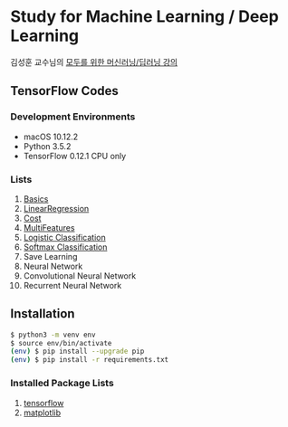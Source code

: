 # Study for Machine Learning / Deep Learning

김성훈 교수님의 [모두를 위한 머신러닝/딥러닝 강의](http://hunkim.github.io/ml/)

## TensorFlow Codes

### Development Environments

- macOS 10.12.2
- Python 3.5.2
- TensorFlow 0.12.1 CPU only

### Lists

1. [Basics](https://github.com/AWEEKJ/ML-study/tree/master/01-Basics)
2. [LinearRegression](https://github.com/AWEEKJ/ML-study/tree/master/02-LinearRegression)
3. [Cost](https://github.com/AWEEKJ/ML-study/tree/master/03-Cost)
4. [MultiFeatures](https://github.com/AWEEKJ/ML-study/tree/master/04-MultiFeatures)
5. [Logistic Classification](https://github.com/AWEEKJ/ML-study/tree/master/05-LogisticClassification)
6. [Softmax Classification](https://github.com/AWEEKJ/ML-study/tree/master/06-SoftmaxClassification)
7. Save Learning
8. Neural Network
9. Convolutional Neural Network
10. Recurrent Neural Network

## Installation

```bash
$ python3 -m venv env
$ source env/bin/activate
(env) $ pip install --upgrade pip
(env) $ pip install -r requirements.txt
```

### Installed Package Lists

1. [tensorflow](https://pypi.python.org/pypi/tensorflow/0.12.1)
2. [matplotlib](https://pypi.python.org/pypi/matplotlib/1.5.3)